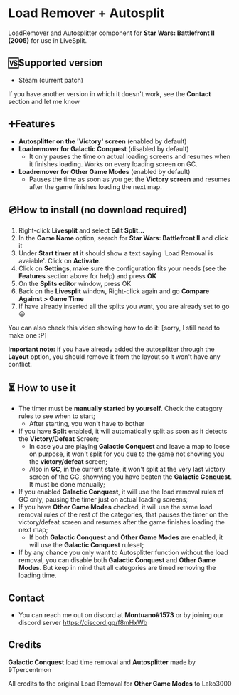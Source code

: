 # Load Remover + Autosplit

LoadRemover and Autosplitter component for **Star Wars: Battlefront II (2005)** for use in LiveSplit.

## 🆚Supported version
- Steam (current patch)

If you have another version in which it doesn't work, see the **Contact** section and let me know

## ➕Features
- **Autosplitter on the 'Victory' screen** (enabled by default)
- **Loadremover for Galactic Conquest** (disabled by default)
  - It only pauses the time on actual loading screens and resumes when it finishes loading. Works on every loading screen on GC.
- **Loadremover for Other Game Modes** (enabled by default)
  - Pauses the time as soon as you get the **Victory screen** and resumes after the game finishes loading the next map.  

## 💿How to install (no download required)
1. Right-click **Livesplit** and select **Edit Split...**
2. In the **Game Name** option, search for **Star Wars: Battlefront II** and click it
3. Under **Start timer at** it should show a text saying 'Load Removal is avaiable'. Click on **Activate**.
4. Click on **Settings**, make sure the configuration fits your needs (see the **Features** section above for help) and press **OK**
5. On the **Splits editor** window, press OK
6. Back on the **Livesplit** window, Right-click again and go **Compare Against > Game Time**
7. If have already inserted all the splits you want, you are already set to go 😄

You can also check this video showing how to do it: [sorry, I still need to make one :P]

**Important note:** if you have already added the autosplitter through the **Layout** option, you should remove it from the layout so it won't have any conflict.

## ⏳ How to use it
- The timer must be **manually started by yourself**. Check the category rules to see when to start;
  - After starting, you won't have to bother  
- If you have **Split** enabled, it will automatically split as soon as it detects the **Victory/Defeat** Screen; 
  - In case you are playing **Galactic Conquest** and leave a map to loose on purpose, it won't split for you due to the game not showing you the **victory/defeat** screen;
  - Also in **GC**, in the current state, it won't split at the very last victory screen of the GC, showying you have beaten the **Galactic Conquest**. It must be done manually;
- If you enabled **Galactic Conquest**, it will use the load removal rules of GC only, pausing the timer just on actual loading screens;
- If you have **Other Game Modes** checked, it will use the same load removal rules of the rest of the categories, that pauses the timer on the victory/defeat screen and resumes after the game finishes loading the next map;
  - If both **Galactic Conquest** and **Other Game Modes** are enabled, it will use the **Galactic Conquest** ruleset;
- If by any chance you only want to Autosplitter function without the load removal, you can disable both **Galactic Conquest** and **Other Game Modes**. But keep in mind that all categories are timed removing the loading time.

## Contact
- You can reach me out on discord at **Montuano#1573** or by joining our discord server https://discord.gg/f8mHxWb

## Credits
**Galactic Conquest** load time removal and **Autosplitter** made by 9Tpercentmon

All credits to the original Load Removal for **Other Game Modes** to Lako3000
